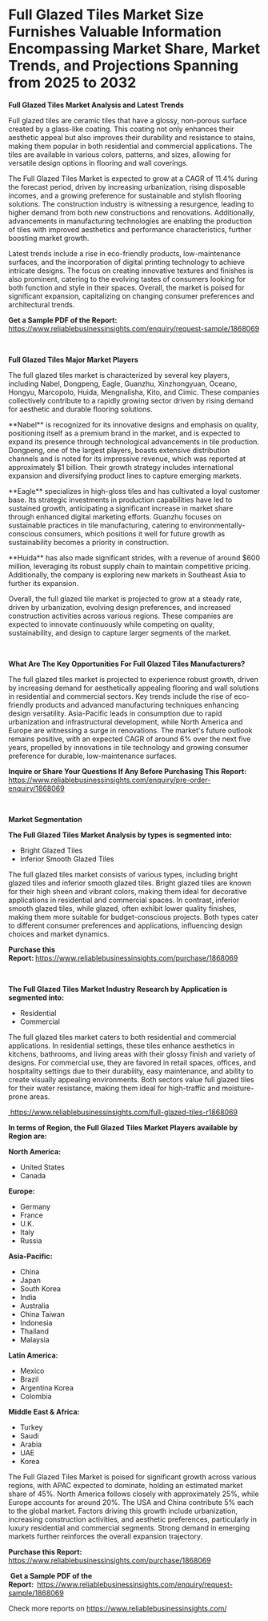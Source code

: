 <p><h1>Full Glazed Tiles Market Size Furnishes Valuable Information Encompassing Market Share, Market Trends, and Projections Spanning from 2025 to 2032</h1></p><p><strong>Full Glazed Tiles Market Analysis and Latest Trends</strong></p>
<p><p>Full glazed tiles are ceramic tiles that have a glossy, non-porous surface created by a glass-like coating. This coating not only enhances their aesthetic appeal but also improves their durability and resistance to stains, making them popular in both residential and commercial applications. The tiles are available in various colors, patterns, and sizes, allowing for versatile design options in flooring and wall coverings.</p><p>The Full Glazed Tiles Market is expected to grow at a CAGR of 11.4% during the forecast period, driven by increasing urbanization, rising disposable incomes, and a growing preference for sustainable and stylish flooring solutions. The construction industry is witnessing a resurgence, leading to higher demand from both new constructions and renovations. Additionally, advancements in manufacturing technologies are enabling the production of tiles with improved aesthetics and performance characteristics, further boosting market growth.</p><p>Latest trends include a rise in eco-friendly products, low-maintenance surfaces, and the incorporation of digital printing technology to achieve intricate designs. The focus on creating innovative textures and finishes is also prominent, catering to the evolving tastes of consumers looking for both function and style in their spaces. Overall, the market is poised for significant expansion, capitalizing on changing consumer preferences and architectural trends.</p></p>
<p><strong>Get a Sample PDF of the Report:&nbsp;</strong> <a href="https://www.reliablebusinessinsights.com/enquiry/request-sample/1868069?utm_campaign=2209&utm_medium=2&utm_source=Github&utm_content=ia&utm_term=04022025&utm_id=full-glazed-tiles">https://www.reliablebusinessinsights.com/enquiry/request-sample/1868069</a></p>
<p>&nbsp;</p>
<p><strong>Full Glazed Tiles Major Market Players</strong></p>
<p><p>The full glazed tiles market is characterized by several key players, including Nabel, Dongpeng, Eagle, Guanzhu, Xinzhongyuan, Oceano, Hongyu, Marcopolo, Huida, Mengnalisha, Kito, and Cimic. These companies collectively contribute to a rapidly growing sector driven by rising demand for aesthetic and durable flooring solutions.</p><p>**Nabel** is recognized for its innovative designs and emphasis on quality, positioning itself as a premium brand in the market, and is expected to expand its presence through technological advancements in tile production. Dongpeng, one of the largest players, boasts extensive distribution channels and is noted for its impressive revenue, which was reported at approximately $1 billion. Their growth strategy includes international expansion and diversifying product lines to capture emerging markets.</p><p>**Eagle** specializes in high-gloss tiles and has cultivated a loyal customer base. Its strategic investments in production capabilities have led to sustained growth, anticipating a significant increase in market share through enhanced digital marketing efforts. Guanzhu focuses on sustainable practices in tile manufacturing, catering to environmentally-conscious consumers, which positions it well for future growth as sustainability becomes a priority in construction.</p><p>**Huida** has also made significant strides, with a revenue of around $600 million, leveraging its robust supply chain to maintain competitive pricing. Additionally, the company is exploring new markets in Southeast Asia to further its expansion. </p><p>Overall, the full glazed tile market is projected to grow at a steady rate, driven by urbanization, evolving design preferences, and increased construction activities across various regions. These companies are expected to innovate continuously while competing on quality, sustainability, and design to capture larger segments of the market.</p></p>
<p>&nbsp;</p>
<p><strong>What Are The Key Opportunities For Full Glazed Tiles Manufacturers?</strong></p>
<p><p>The full glazed tiles market is projected to experience robust growth, driven by increasing demand for aesthetically appealing flooring and wall solutions in residential and commercial sectors. Key trends include the rise of eco-friendly products and advanced manufacturing techniques enhancing design versatility. Asia-Pacific leads in consumption due to rapid urbanization and infrastructural development, while North America and Europe are witnessing a surge in renovations. The market's future outlook remains positive, with an expected CAGR of around 6% over the next five years, propelled by innovations in tile technology and growing consumer preference for durable, low-maintenance surfaces.</p></p>
<p><strong>Inquire or Share Your Questions If Any Before Purchasing This Report:</strong> <a href="https://www.reliablebusinessinsights.com/enquiry/pre-order-enquiry/1868069?utm_campaign=2209&utm_medium=2&utm_source=Github&utm_content=ia&utm_term=04022025&utm_id=full-glazed-tiles">https://www.reliablebusinessinsights.com/enquiry/pre-order-enquiry/1868069</a></p>
<p>&nbsp;</p>
<p><strong>Market Segmentation</strong></p>
<p><strong>The Full Glazed Tiles Market Analysis by types is segmented into:</strong></p>
<p><ul><li>Bright Glazed Tiles</li><li>Inferior Smooth Glazed Tiles</li></ul></p>
<p><p>The full glazed tiles market consists of various types, including bright glazed tiles and inferior smooth glazed tiles. Bright glazed tiles are known for their high sheen and vibrant colors, making them ideal for decorative applications in residential and commercial spaces. In contrast, inferior smooth glazed tiles, while glazed, often exhibit lower quality finishes, making them more suitable for budget-conscious projects. Both types cater to different consumer preferences and applications, influencing design choices and market dynamics.</p></p>
<p><strong>Purchase this Report:&nbsp;</strong><a href="https://www.reliablebusinessinsights.com/purchase/1868069?utm_campaign=2209&utm_medium=2&utm_source=Github&utm_content=ia&utm_term=04022025&utm_id=full-glazed-tiles">https://www.reliablebusinessinsights.com/purchase/1868069</a></p>
<p>&nbsp;</p>
<p><strong>The Full Glazed Tiles Market Industry Research by Application is segmented into:</strong></p>
<p><ul><li>Residential</li><li>Commercial</li></ul></p>
<p><p>The full glazed tiles market caters to both residential and commercial applications. In residential settings, these tiles enhance aesthetics in kitchens, bathrooms, and living areas with their glossy finish and variety of designs. For commercial use, they are favored in retail spaces, offices, and hospitality settings due to their durability, easy maintenance, and ability to create visually appealing environments. Both sectors value full glazed tiles for their water resistance, making them ideal for high-traffic and moisture-prone areas.</p></p>
<p><a href="https://www.reliablebusinessinsights.com/full-glazed-tiles-r1868069?utm_campaign=2209&utm_medium=2&utm_source=Github&utm_content=ia&utm_term=04022025&utm_id=full-glazed-tiles">&nbsp;https://www.reliablebusinessinsights.com/full-glazed-tiles-r1868069</a></p>
<p><strong>In terms of Region, the Full Glazed Tiles Market Players available by Region are:</strong></p>
<p>
    <p> <strong> North America: </strong>
        <ul>
            <li>United States</li>
            <li>Canada</li>
        </ul>
        </p> 
    <p> <strong> Europe: </strong>
        <ul>
            <li>Germany</li>
            <li>France</li>
            <li>U.K.</li>
            <li>Italy</li>
            <li>Russia</li>
        </ul>
        </p> 
    <p> <strong> Asia-Pacific: </strong>
        <ul>
            <li>China</li>
            <li>Japan</li>
            <li>South Korea</li>
            <li>India</li>
            <li>Australia</li>
            <li>China Taiwan</li>
            <li>Indonesia</li>
            <li>Thailand</li>
            <li>Malaysia</li>
        </ul>
        </p> 
    <p> <strong> Latin America: </strong>
        <ul>
            <li>Mexico</li>
            <li>Brazil</li>
            <li>Argentina Korea</li>
            <li>Colombia</li>
        </ul>
        </p> 
    <p> <strong> Middle East & Africa: </strong>
        <ul>
            <li>Turkey</li>
            <li>Saudi</li>
            <li>Arabia</li>
            <li>UAE</li>
            <li>Korea</li>
        </ul>
    </p>
    </p>
<p><p>The Full Glazed Tiles Market is poised for significant growth across various regions, with APAC expected to dominate, holding an estimated market share of 45%. North America follows closely with approximately 25%, while Europe accounts for around 20%. The USA and China contribute 5% each to the global market. Factors driving this growth include urbanization, increasing construction activities, and aesthetic preferences, particularly in luxury residential and commercial segments. Strong demand in emerging markets further reinforces the overall expansion trajectory.</p></p>
<p><strong>Purchase this Report: </strong><a href="https://www.reliablebusinessinsights.com/purchase/1868069?utm_campaign=2209&utm_medium=2&utm_source=Github&utm_content=ia&utm_term=04022025&utm_id=full-glazed-tiles">https://www.reliablebusinessinsights.com/purchase/1868069</a></p>
<p>&nbsp;<strong>Get a Sample PDF of the Report:&nbsp;&nbsp;</strong><a href="https://www.reliablebusinessinsights.com/enquiry/request-sample/1868069?utm_campaign=2209&utm_medium=2&utm_source=Github&utm_content=ia&utm_term=04022025&utm_id=full-glazed-tiles">https://www.reliablebusinessinsights.com/enquiry/request-sample/1868069</a></p>
<p><strong></strong></p>
<p>Check more reports on <a href="https://www.reliablebusinessinsights.com/?utm_campaign=2209&utm_medium=2&utm_source=Github&utm_content=ia&utm_term=04022025&utm_id=full-glazed-tiles">https://www.reliablebusinessinsights.com/</a></p>
